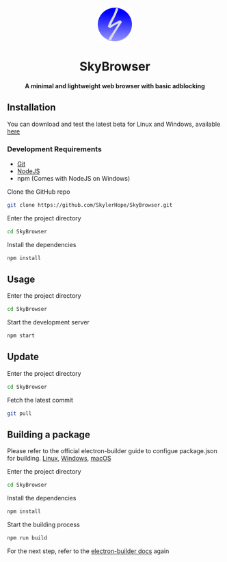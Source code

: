 <div align="center">

<img src="./assets/logo.png" alt="AppLogo" width="80" height="80">

# SkyBrowser
#### A minimal and lightweight web browser with basic adblocking
</div>

## Installation

You can download and test the latest beta for Linux and Windows, available [here](https://github.com/SkylerHope/SkyBrowser/releases/tag/beta-0.3.0)


### Development Requirements

- [Git](https://git-scm.com/downloads)
- [NodeJS](https://nodejs.org/en)
- npm (Comes with NodeJS on Windows)

Clone the GitHub repo
```bash
git clone https://github.com/SkylerHope/SkyBrowser.git
```
Enter the project directory
```bash
cd SkyBrowser
```
Install the dependencies
```bash
npm install
```

## Usage

Enter the project directory
```bash
cd SkyBrowser
```
Start the development server
```bash
npm start
```

## Update

Enter the project directory
```bash
cd SkyBrowser
```
Fetch the latest commit
```bash
git pull
```

## Building a package
Please refer to the official electron-builder guide to configue package.json for building. [Linux](https://www.electron.build/configuration/linux), [Windows](https://www.electron.build/configuration/win), [macOS](https://www.electron.build/configuration/mac)

Enter the project directory
```bash
cd SkyBrowser
```
Install the dependencies
```bash
npm install
```
Start the building process
```bash
npm run build
```
For the next step, refer to the [electron-builder docs](https://www.electron.build/multi-platform-build) again